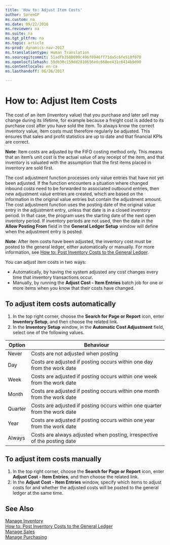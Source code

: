 ```yaml
---
title: 'How to: Adjust Item Costs'
author: SorenGP
ms.custom: na
ms.date: 09/22/2016
ms.reviewer: na
ms.suite: na
ms.tgt_pltfrm: na
ms.topic: article
ms-prod: dynamics-nav-2017
ms.translationtype: Human Translation
ms.sourcegitcommit: 51adfb3588099c496f0946ff71da5c6fe518f070
ms.openlocfilehash: 59db38c159dd2810656edc668ee431c6414b9d90
ms.contentlocale: en-ca
ms.lasthandoff: 06/26/2017

---
```


# <a name="how-to-adjust-item-costs"></a>How to: Adjust Item Costs   
The cost of an item (inventory value) that you purchase and later sell may change during its lifetime, for example because a freight cost is added to its purchase cost after you have sold the item. To always know the correct inventory value, item costs must therefore regularly be adjusted.
This ensures that sales and profit statistics are up to date and that financial KPIs are correct.

**Note**: Item costs are adjusted by the FIFO costing method only. This means that an item’s unit cost is the actual value of any receipt of the item, and that inventory is valuated with the assumption that the first items placed in inventory are sold first.

The cost adjustment function processes only value entries that have not yet been adjusted. If the function encounters a situation where changed inbound costs need to be forwarded to associated outbound entries, then new adjustment value entries are created, which are based on the information in the original value entries but contain the adjustment amount. The cost adjustment function uses the posting date of the original value entry in the adjustment entry, unless that date is in a closed inventory period. In that case, the program uses the starting date of the next open inventory period. If inventory periods are not used, then the date in the **Allow Posting From** field in the **General Ledger Setup** window will define when the adjustment entry is posted.

**Note**: After item costs have been adjusted, the inventory cost must be posted to the general ledger, either automatically or manually. For more information, see [How to: Post Inventory Costs to the General Ledger](inventory-how-post-inventory-cost-gl.md).

You can adjust item costs in two ways:
 - Automatically, by having the system adjusted any cost changes every time that inventory transactions occur.
 - Manually, by running the **Adjust Cost - Item Entries** batch job for one or more items when you know that their costs have changed.  

## <a name="to-adjust-item-costs-automatically"></a>To adjust item costs automatically
1. In the top right corner, choose the **Search for Page or Report** icon, enter **Inventory Setup**, and then  choose the related link.
2. In the **Inventory Setup** window, in the **Automatic Cost Adjustment** field, select one of the following values.

|Option |Behaviour |
|-------|---------|
|Never|Costs are not adjusted when posting|
|Day|Costs are adjusted if posting occurs within one day from the work date|
|Week|Costs are adjusted if posting occurs within one week from the work date|
|Month|Costs are adjusted if posting occurs within one month from the work date|
|Quarter|Costs are adjusted if posting occurs within one quarter from the work date|
|Year|Costs are adjusted if posting occurs within one year from the work date|
|Always|Costs are always adjusted when posting, irrespective of the posting date|

## <a name="to-adjust-item-costs-manually"></a>To adjust item costs manually
1. In the top right corner, choose the **Search for Page or Report** icon, enter **Adjust Cost - Item Entries**, and then choose the related link.
2. In the **Adjust Cost - Item Entries** window, specify which items to adjust costs for and whether the adjusted costs will be posted to the general ledger at the same time.

## <a name="see-also"></a>See Also
[Manage Inventory](inventory-manage-inventory.md)  
[How to: Post Inventory Costs to the General Ledger](inventory-how-post-inventory-cost-gl.md)  
[Manage Sales](sales-manage-sales.md)  
[Manage Purchasing](purchasing-manage-purchasing.md)

